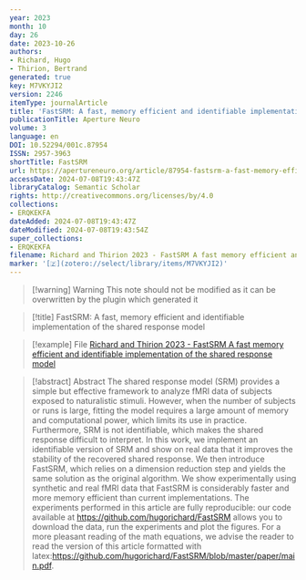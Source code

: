 ```yaml
---
year: 2023
month: 10
day: 26
date: 2023-10-26
authors:
- Richard, Hugo
- Thirion, Bertrand
generated: true
key: M7VKYJI2
version: 2246
itemType: journalArticle
title: 'FastSRM: A fast, memory efficient and identifiable implementation of the shared response model'
publicationTitle: Aperture Neuro
volume: 3
language: en
DOI: 10.52294/001c.87954
ISSN: 2957-3963
shortTitle: FastSRM
url: https://apertureneuro.org/article/87954-fastsrm-a-fast-memory-efficient-and-identifiable-implementation-of-the-shared-response-model
accessDate: 2024-07-08T19:43:47Z
libraryCatalog: Semantic Scholar
rights: http://creativecommons.org/licenses/by/4.0
collections:
- ERQKEKFA
dateAdded: 2024-07-08T19:43:47Z
dateModified: 2024-07-08T19:43:54Z
super_collections:
- ERQKEKFA
filename: Richard and Thirion 2023 - FastSRM A fast memory efficient and identifiable implementation of the shared response model
marker: '[🇿](zotero://select/library/items/M7VKYJI2)'
---
```



 > 
 > \[!warning\] Warning
 > This note should not be modified as it can be overwritten by the plugin which generated it

 > 
 > \[!title\] FastSRM: A fast, memory efficient and identifiable implementation of the shared response model

 > 
 > \[!example\] File
 > [Richard and Thirion 2023 - FastSRM A fast memory efficient and identifiable implementation of the shared response model](Richard%20and%20Thirion%202023%20-%20FastSRM%20A%20fast%20memory%20efficient%20and%20identifiable%20implementation%20of%20the%20shared%20response%20model.pdf)

 > 
 > \[!abstract\] Abstract
 > The shared response model (SRM) provides a simple but effective framework to analyze fMRI data of subjects exposed to naturalistic stimuli. However, when the number of subjects or runs is large, fitting the model requires a large amount of memory and computational power, which limits its use in practice. Furthermore, SRM is not identifiable, which makes the shared response difficult to interpret. In this work, we implement an identifiable version of SRM and show on real data that it improves the stability of the recovered shared response. We then introduce FastSRM, which relies on a dimension reduction step and yields the same solution as the original algorithm. We show experimentally using synthetic and real fMRI data that FastSRM is considerably faster and more memory efficient than current implementations. The experiments performed in this article are fully reproducible: our code available at https://github.com/hugorichard/FastSRM allows you to download the data, run the experiments and plot the figures. For a more pleasant reading of the math equations, we advise the reader to read the version of this article formatted with latex:https://github.com/hugorichard/FastSRM/blob/master/paper/main.pdf.
